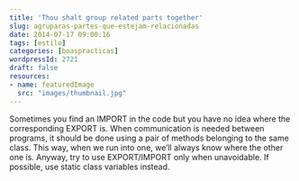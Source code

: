```yaml
---
title: 'Thou shalt group related parts together'
slug: agruparas-partes-que-estejam-relacionadas
date: 2014-07-17 09:00:16
tags: [estilo]
categories: [boaspracticas]
wordpressId: 2721
draft: false
resources:
- name: featuredImage
  src: "images/thumbnail.jpg"
---
```

Sometimes you find an IMPORT in the code but you have no idea where the corresponding EXPORT is. When communication is needed between programs, it should be done using a pair of methods belonging to the same class. This way, when we run into one, we’ll always know where the other one is.
Anyway, try to use EXPORT/IMPORT only when unavoidable. If possible, use static class variables instead.
